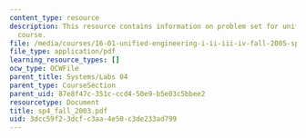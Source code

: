 ```yaml
---
content_type: resource
description: This resource contains information on problem set for unified engineering
  course.
file: /media/courses/16-01-unified-engineering-i-ii-iii-iv-fall-2005-spring-2006/3dcc59f23dcfc3aa4e50c3de233ad799_sp4_fall_2003.pdf
file_type: application/pdf
learning_resource_types: []
ocw_type: OCWFile
parent_title: Systems/Labs 04
parent_type: CourseSection
parent_uid: 87e8f47c-351c-ccd4-50e9-b5e03c5bbee2
resourcetype: Document
title: sp4_fall_2003.pdf
uid: 3dcc59f2-3dcf-c3aa-4e50-c3de233ad799
---
```

